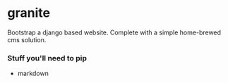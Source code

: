 # granite
Bootstrap a django based website. Complete with a simple home-brewed cms solution.

### Stuff you'll need to pip
- markdown
